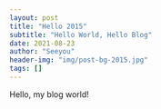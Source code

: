 ```yaml
---
layout: post
title: "Hello 2015"
subtitle: "Hello World, Hello Blog"
date: 2021-08-23
author: "Seeyou"
header-img: "img/post-bg-2015.jpg"
tags: []
---
```


Hello, my blog world!
